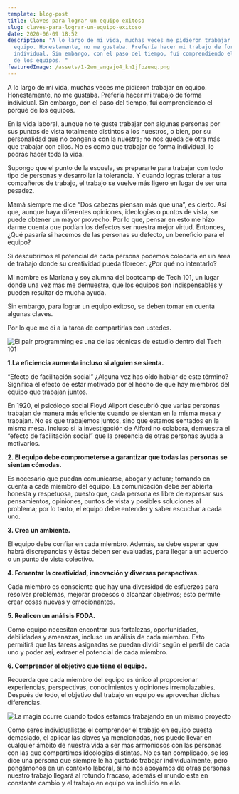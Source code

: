 ```yaml
---
template: blog-post
title: Claves para lograr un equipo exitoso
slug: claves-para-lograr-un-equipo-exitoso
date: 2020-06-09 18:52
description: "A lo largo de mi vida, muchas veces me pidieron trabajar en
  equipo. Honestamente, no me gustaba. Prefería hacer mi trabajo de forma
  individual. Sin embargo, con el paso del tiempo, fui comprendiendo el porqué
  de los equipos. "
featuredImage: /assets/1-2wn_angajo4_kn1jfbzuwq.png
---
```


<!--StartFragment-->

A lo largo de mi vida, muchas veces me pidieron trabajar en equipo. Honestamente, no me gustaba. Prefería hacer mi trabajo de forma individual. Sin embargo, con el paso del tiempo, fui comprendiendo el porqué de los equipos.

En la vida laboral, aunque no te guste trabajar con algunas personas por sus puntos de vista totalmente distintos a los nuestros, o bien, por su personalidad que no congenia con la nuestra; no nos queda de otra más que trabajar con ellos. No es como que trabajar de forma individual, lo podrás hacer toda la vida.

Supongo que el punto de la escuela, es prepararte para trabajar con todo tipo de personas y desarrollar la tolerancia. Y cuando logras tolerar a tus compañeros de trabajo, el trabajo se vuelve más ligero en lugar de ser una pesadez.

Mamá siempre me dice “Dos cabezas piensan más que una”, es cierto. Así que, aunque haya diferentes opiniones, ideologías o puntos de vista, se puede obtener un mayor provecho. Por lo que, pensar en esto me hizo darme cuenta que podían los defectos ser nuestra mejor virtud. Entonces, ¿Qué pasaría si hacemos de las personas su defecto, un beneficio para el equipo?

Si descubrimos el potencial de cada persona podemos colocarla en un área de trabajo donde su creatividad pueda florecer. ¿Por qué no intentarlo?

Mi nombre es Mariana y soy alumna del bootcamp de Tech 101, un lugar donde una vez más me demuestra, que los equipos son indispensables y pueden resultar de mucha ayuda.

Sin embargo, para lograr un equipo exitoso, se deben tomar en cuenta algunas claves.

Por lo que me di a la tarea de compartirlas con ustedes.

![](/assets/1-jszoazix0up9lms2pp_suq.jpeg "El pair programming es una de las técnicas de estudio dentro del Tech 101")

<!--StartFragment-->

**1.La eficiencia aumenta incluso si alguien se sienta.**

“Efecto de facilitación social” ¿Alguna vez has oído hablar de este término? Significa el efecto de estar motivado por el hecho de que hay miembros del equipo que trabajan juntos.

En 1920, el psicólogo social Floyd Allport descubrió que varias personas trabajan de manera más eficiente cuando se sientan en la misma mesa y trabajan. No es que trabajemos juntos, sino que estamos sentados en la misma mesa. Incluso si la investigación de Alford no colabora, demuestra el “efecto de facilitación social” que la presencia de otras personas ayuda a motivarlos.

**2. El equipo debe comprometerse a garantizar que todas las personas se sientan cómodas.**

Es necesario que puedan comunicarse, abogar y actuar; tomando en cuenta a cada miembro del equipo. La comunicación debe ser abierta honesta y respetuosa, puesto que, cada persona es libre de expresar sus pensamientos, opiniones, puntos de vista y posibles soluciones al problema; por lo tanto, el equipo debe entender y saber escuchar a cada uno.

**3. Crea un ambiente.**

El equipo debe confiar en cada miembro. Además, se debe esperar que habrá discrepancias y éstas deben ser evaluadas, para llegar a un acuerdo o un punto de vista colectivo.

**4. Fomentar la creatividad, innovación y diversas perspectivas.**

Cada miembro es consciente que hay una diversidad de esfuerzos para resolver problemas, mejorar procesos o alcanzar objetivos; esto permite crear cosas nuevas y emocionantes.

**5. Realicen un análisis FODA.**

Como equipo necesitan encontrar sus fortalezas, oportunidades, debilidades y amenazas, incluso un análisis de cada miembro. Esto permitirá que las tareas asignadas se puedan dividir según el perfil de cada uno y poder así, extraer el potencial de cada miembro.

**6. Comprender el objetivo que tiene el equipo.**

Recuerda que cada miembro del equipo es único al proporcionar experiencias, perspectivas, conocimientos y opiniones irremplazables. Después de todo, el objetivo del trabajo en equipo es aprovechar dichas diferencias.

![](/assets/1-2wn_angajo4_kn1jfbzuwq.png "La magia ocurre cuando todos estamos trabajando en un mismo proyecto")

Como seres individualistas el comprender el trabajo en equipo cuesta demasiado, el aplicar las claves ya mencionadas, nos puede llevar en cualquier ámbito de nuestra vida a ser más armoniosos con las personas con las que compartimos ideologías distintas. No es tan complicado, se los dice una persona que siempre le ha gustado trabajar individualmente, pero pongámonos en un contexto laboral, si no nos apoyamos de otras personas nuestro trabajo llegará al rotundo fracaso, además el mundo esta en constante cambio y el trabajo en equipo va incluido en ello.

<!--EndFragment-->
